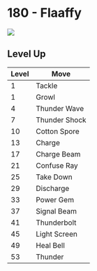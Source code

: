 # 180 - Flaaffy
![][180]

## Level Up

Level | Move
---   | ---
  1   | Tackle
  1   | Growl
  4   | Thunder Wave
  7   | Thunder Shock
 10   | Cotton Spore
 13   | Charge
 17   | Charge Beam
 21   | Confuse Ray
 25   | Take Down
 29   | Discharge
 33   | Power Gem
 37   | Signal Beam
 41   | Thunderbolt
 45   | Light Screen
 49   | Heal Bell
 53   | Thunder



[180]: ../img/pokemon/180.png

